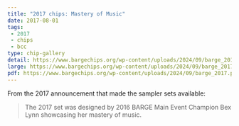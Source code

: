 ```yaml
---
title: "2017 chips: Mastery of Music"
date: 2017-08-01
tags:
 - 2017
 - chips
 - bcc
type: chip-gallery
detail: https://www.bargechips.org/wp-content/uploads/2024/09/barge_2017_detail.png
large: https://www.bargechips.org/wp-content/uploads/2024/09/barge_2017.jpg
pdf: https://www.bargechips.org/wp-content/uploads/2024/09/barge_2017.pdf
---
```


From the 2017 announcement that made the sampler sets available:

> The 2017 set was designed by 2016 BARGE Main Event Champion Bex Lynn
> showcasing her mastery of music.
